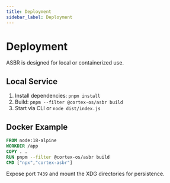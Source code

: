 ```yaml
---
title: Deployment
sidebar_label: Deployment
---
```


# Deployment

ASBR is designed for local or containerized use.

## Local Service
1. Install dependencies: `pnpm install`
2. Build: `pnpm --filter @cortex-os/asbr build`
3. Start via CLI or `node dist/index.js`

## Docker Example
```Dockerfile
FROM node:18-alpine
WORKDIR /app
COPY . .
RUN pnpm --filter @cortex-os/asbr build
CMD ["npx","cortex-asbr"]
```
Expose port `7439` and mount the XDG directories for persistence.

```